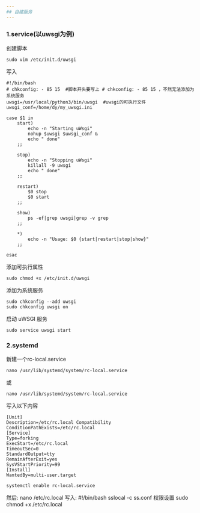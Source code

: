 ```yaml
---
## 自建服务
---
```

### 1.service(以uwsgi为例)
创建脚本
```
sudo vim /etc/init.d/uwsgi
```
写入
```
#!/bin/bash
# chkconfig: - 85 15  #脚本开头要写上 # chkconfig: - 85 15 ，不然无法添加为系统服务
uwsgi=/usr/local/python3/bin/uwsgi  #uwsgi的可执行文件
uwsgi_conf=/home/dy/my_uwsgi.ini

case $1 in
    start)
        echo -n "Starting uWsgi"
        nohup $uwsgi $uwsgi_conf &
        echo " done"
    ;;

    stop)
        echo -n "Stopping uWsgi"
        killall -9 uwsgi
        echo " done"
    ;;

    restart)
        $0 stop
        $0 start
    ;;

    show)
        ps -ef|grep uwsgi|grep -v grep
    ;;

    *)
        echo -n "Usage: $0 {start|restart|stop|show}"
    ;;

esac
```
添加可执行属性
```
sudo chmod +x /etc/init.d/uwsgi
```
添加为系统服务
```
sudo chkconfig --add uwsgi
sudo chkconfig uwsgi on
```
启动 uWSGI 服务
```
sudo service uwsgi start
```

### 2.systemd
新建一个rc-local.service
```
nano /usr/lib/systemd/system/rc-local.service
```
或
```
nano /usr/lib/systemd/system/rc-local.service
```
写入以下内容
```
[Unit]
Description=/etc/rc.local Compatibility
ConditionPathExists=/etc/rc.local
[Service]
Type=forking
ExecStart=/etc/rc.local
TimeoutSec=0
StandardOutput=tty
RemainAfterExit=yes
SysVStartPriority=99
[Install]
WantedBy=multi-user.target
```
```
systemctl enable rc-local.service
```
然后:
nano /etc/rc.local
写入:
#!/bin/bash
sslocal -c ss.conf
权限设置
sudo chmod +x /etc/rc.local
